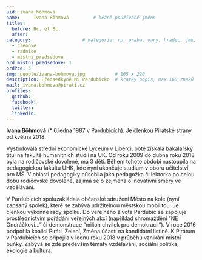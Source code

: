 ```yaml
---
uid: ivana.bohmova
name:     Ivana Böhmová   		# běžně používáné jméno
titles:
  before: Bc. et Bc.
  after:
category:             		# kategorie: rp, praha, vary, hradec, jmk, senat
  - clenove
  - radnice
  - mistni_predsedove
ord_mistni_predsedove: 1
ordPce: 3
img: people/ivana-bohmova.jpg           # 165 x 220
description: Předsedkyně MS Pardubicko	# kratký popis, max 160 znaků
mail: ivana.bohmova@pirati.cz
profiles:
  github:
  facebook:
  twitter:
  linkedin:
---
```


**Ivana Böhmová** (* 6.ledna 1987 v Pardubicích). Je členkou Pirátské strany od května 2018.

Vystudovala střední ekonomické Lyceum v Liberci, poté získala bakalářský titul
na fakultě humanitních studií na UK. Od roku 2009 do dubna roku 2018 byla na
rodičovské dovolené, má 3 děti. Během tohoto období nastoupila na pedagogickou
fakultu UHK, kde nyní ukončuje studium v oboru učitelství pro MŠ. V oblasti
pedagogiky působila jako pedagožka či lektorka po celou dobu rodičovské
dovolené, zajímá se o zejména o inovativní směry ve vzdělávání.

V Pardubicích spoluzakládala občanské sdružení Město na kole (nyní zapsaný
spolek), které se zabývá udržitelnou městskou mobilitou. Je členkou výkonné rady
spolku. Do veřejného života Pardubic se zapojuje prostřednictvím pořádání
veřejných akcí (například shromáždění “NE Ondráčkovi…” či demonstrace “milion
chvilek pro demokracii”). V roce 2016 podpořila koalici Piráti, Zelení, Změna
účastí na kandidátní listině. K Pirátum v Pardubicích se připojila v lednu roku
2018 v průběhu vznikání místní buňky. Zabývá se zde především tématy vzdělávání,
sociální politika, ekologie a kultura.
